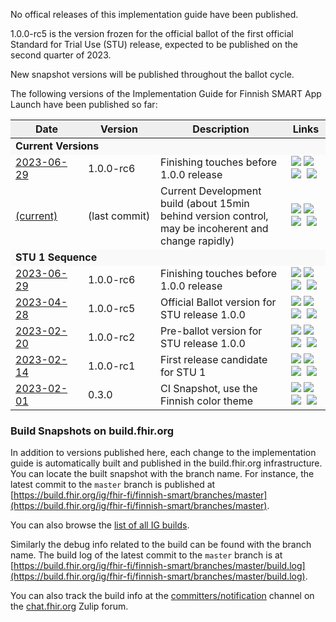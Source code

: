 No offical releases of this implementation guide have been published.

1.0.0-rc5 is the version frozen for the official ballot of the first official Standard for Trial
Use (STU) release, expected to be published on the second quarter of 2023.

New snapshot versions will be published throughout the ballot cycle.

<div id="history-data">
  <p>The following versions of the Implementation Guide for Finnish SMART App Launch have been
    published so far:</p>
  <table class="history-grid">
    <thead>
      <tr style="background-color: #efefef">
        <th width="100px">Date</th>
        <th width="100px">Version</th>
        <th>Description</th>
        <th>Links</th>
      </tr>
    </thead>
    <tbody>
      <tr style="background-color: #f9f9f9">
        <td colspan="4"><b>Current Versions</b></td>
      </tr>
        <td><a href="https://hl7.fi/fhir/finnish-smart/1.0.0-rc6/">2023-06-29</a></td>
        <td>1.0.0-rc6</td><td>Finishing touches before 1.0.0 release</td>
        <td><a title="Home Page" href="https://hl7.fi/fhir/finnish-smart/1.0.0-rc6/"><img src="https://hl7.org/fhir/assets/images/page.png"></a>&nbsp;<a title="Download" href="https://hl7.fi/fhir/finnish-smart/1.0.0-rc6/full-ig.zip"><img src="https://hl7.org/fhir/assets/images/download.gif"></a>&nbsp;<a title="QA Page" href="https://hl7.fi/fhir/finnish-smart/1.0.0-rc6/qa.html"><img src="https://hl7.org/fhir/assets/images/qa.png"></a>&nbsp; <a title="NPM Package hl7.fhir.fi.smart v1.0.0-rc6" href="https://hl7.fi/fhir/finnish-smart/1.0.0-rc6/package.tgz"><img src="https://hl7.org/fhir/assets/images/npm.png"></a></td>
      </tr>
      <tr>
        <td><a href="https://fhir.fi/finnish-smart/">(current)</a></td>
        <td>(last commit)</td><td>Current Development build (about 15min behind version control, may be incoherent and change rapidly)</td><td><a title="Home Page" href="https://fhir.fi/finnish-smart/"><img src="https://hl7.org/fhir/assets/images/page.png"></a>&nbsp;<a title="Download" href="https://fhir.fi/finnish-smart/full-ig.zip"><img src="https://hl7.org/fhir/assets/images/download.gif"></a>&nbsp;<a title="QA Page" href="https://fhir.fi/finnish-smart/qa.html"><img src="https://hl7.org/fhir/assets/images/qa.png"></a>&nbsp; <a title="NPM Package" href="https://fhir.fi/finnish-smart/package.tgz"><img src="https://hl7.org/fhir/assets/images/npm.png"></a></td>
      </tr>
      <tr style="background-color: #f9f9f9">
        <td colspan="4"><b>STU 1 Sequence</b></td>
      </tr>
      <!--
      <tr>
        <td><a href="https://hl7.fi/fhir/finnish-smart/1.0.0/">2023-06-29</a></td>
        <td>1.0.0</td><td>Finishing touches before 1.0.0 release</td>
        <td><a title="Home Page" href="https://hl7.fi/fhir/finnish-smart/1.0.0"><img src="https://hl7.org/fhir/assets/images/page.png"></a>&nbsp;<a title="Download" href="https://hl7.fi/fhir/finnish-smart/1.0.0/full-ig.zip"><img src="https://hl7.org/fhir/assets/images/download.gif"></a>&nbsp;<a title="QA Page" href="https://hl7.fi/fhir/finnish-smart/1.0.0/qa.html"><img src="https://hl7.org/fhir/assets/images/qa.png"></a>&nbsp; <a title="NPM Package hl7.fhir.fi.smart v1.0.0" href="https://hl7.fi/fhir/finnish-smart/1.0.0/package.tgz"><img src="https://hl7.org/fhir/assets/images/npm.png"></a></td>
      </tr>
      -->
      <tr>
        <td><a href="https://hl7.fi/fhir/finnish-smart/1.0.0-rc6/">2023-06-29</a></td>
        <td>1.0.0-rc6</td><td>Finishing touches before 1.0.0 release</td>
        <td><a title="Home Page" href="https://hl7.fi/fhir/finnish-smart/1.0.0-rc6/"><img src="https://hl7.org/fhir/assets/images/page.png"></a>&nbsp;<a title="Download" href="https://hl7.fi/fhir/finnish-smart/1.0.0-rc6/full-ig.zip"><img src="https://hl7.org/fhir/assets/images/download.gif"></a>&nbsp;<a title="QA Page" href="https://hl7.fi/fhir/finnish-smart/1.0.0-rc6/qa.html"><img src="https://hl7.org/fhir/assets/images/qa.png"></a>&nbsp; <a title="NPM Package hl7.fhir.fi.smart v1.0.0-rc6" href="https://hl7.fi/fhir/finnish-smart/1.0.0-rc6/package.tgz"><img src="https://hl7.org/fhir/assets/images/npm.png"></a></td>
      </tr>
      <tr>
        <td><a href="https://hl7.fi/fhir/finnish-smart/1.0-rc5/">2023-04-28</a></td>
        <td>1.0.0-rc5</td><td>Official Ballot version for STU release 1.0.0</td>
        <td><a title="Home Page" href="https://hl7.fi/fhir/finnish-smart/1.0-rc5/"><img src="https://hl7.org/fhir/assets/images/page.png"></a>&nbsp;<a title="Download" href="https://hl7.fi/fhir/finnish-smart/1.0-rc5/full-ig.zip"><img src="https://hl7.org/fhir/assets/images/download.gif"></a>&nbsp;<a title="QA Page" href="https://hl7.fi/fhir/finnish-smart/1.0-rc5/qa.html"><img src="https://hl7.org/fhir/assets/images/qa.png"></a>&nbsp; <a title="NPM Package hl7.fhir.fi.smart v1.0.0-rc5" href="https://hl7.fi/fhir/finnish-smart/1.0-rc5/package.tgz"><img src="https://hl7.org/fhir/assets/images/npm.png"></a></td>
      </tr>
      <tr>
        <td><a href="https://hl7.fi/fhir/finnish-smart/1.0-rc2/">2023-02-20</a></td>
        <td>1.0.0-rc2</td><td>Pre-ballot version for STU release 1.0.0</td>
        <td><a title="Home Page" href="https://hl7.fi/fhir/finnish-smart/1.0-rc2/"><img src="https://hl7.org/fhir/assets/images/page.png"></a>&nbsp;<a title="Download" href="https://hl7.fi/fhir/finnish-smart/1.0-rc2/full-ig.zip"><img src="https://hl7.org/fhir/assets/images/download.gif"></a>&nbsp;<a title="QA Page" href="https://hl7.fi/fhir/finnish-smart/1.0-rc2/qa.html"><img src="https://hl7.org/fhir/assets/images/qa.png"></a>&nbsp; <a title="NPM Package hl7.fhir.fi.smart v1.0.0-rc2" href="https://hl7.fi/fhir/finnish-smart/1.0-rc2/package.tgz"><img src="https://hl7.org/fhir/assets/images/npm.png"></a></td>
      </tr>
      <tr>
        <td><a href="https://hl7.fi/fhir/finnish-smart/1.0-rc1/">2023-02-14</a></td>
        <td>1.0.0-rc1</td><td>First release candidate for STU 1</td>
        <td><a title="Home Page" href="https://hl7.fi/fhir/finnish-smart/1.0-rc1/"><img src="https://hl7.org/fhir/assets/images/page.png"></a>&nbsp;<a title="Download" href="https://hl7.fi/fhir/finnish-smart/1.0-rc1/full-ig.zip"><img src="https://hl7.org/fhir/assets/images/download.gif"></a>&nbsp;<a title="QA Page" href="https://hl7.fi/fhir/finnish-smart/1.0-rc1/qa.html"><img src="https://hl7.org/fhir/assets/images/qa.png"></a>&nbsp; <a title="NPM Package hl7.fhir.fi.smart v1.0.0-rc1" href="https://hl7.fi/fhir/finnish-smart/1.0-rc1/package.tgz"><img src="https://hl7.org/fhir/assets/images/npm.png"></a></td>
      </tr>
      <tr>
        <td><a href="https://hl7.fi/fhir/finnish-smart/0.3/">2023-02-01</a></td>
        <td>0.3.0</td><td>CI Snapshot, use the Finnish color theme</td>
        <td><a title="Home Page" href="https://hl7.fi/fhir/finnish-smart/0.3/"><img src="https://hl7.org/fhir/assets/images/page.png"></a>&nbsp;<a title="Download" href="https://hl7.fi/fhir/finnish-smart/0.3/full-ig.zip"><img src="https://hl7.org/fhir/assets/images/download.gif"></a>&nbsp;<a title="QA Page" href="https://hl7.fi/fhir/finnish-smart/0.3/qa.html"><img src="https://hl7.org/fhir/assets/images/qa.png"></a>&nbsp; <a title="NPM Package hl7.fhir.fi.smart v0.3.0" href="https://hl7.fi/fhir/finnish-smart/0.3/package.tgz"><img src="https://hl7.org/fhir/assets/images/npm.png"></a></td>
      </tr>
    </tbody>
  </table>
</div>

### Build Snapshots on build.fhir.org
In addition to versions published here, each change to the implementation guide is automatically
built and published in the build.fhir.org infrastructure. You can locate the built snapshot with
the branch name. For instance, the latest commit to the `master` branch is published at
[https://build.fhir.org/ig/fhir-fi/finnish-smart/branches/master](https://build.fhir.org/ig/fhir-fi/finnish-smart/branches/master).

You can also browse the [list of all IG builds](https://fhir.github.io/auto-ig-builder/builds.html).

Similarly the debug info related to the build can be found with the branch name. The build log of
the latest commit to the `master` branch is at
[https://build.fhir.org/ig/fhir-fi/finnish-smart/branches/master/build.log](https://build.fhir.org/ig/fhir-fi/finnish-smart/branches/master/build.log).

You can also track the build info at the
[committers/notification](https://chat.fhir.org/#narrow/stream/179297-committers.2Fnotification/topic/ig-build/)
channel on the [chat.fhir.org](https://chat.fhir.org) Zulip forum.
